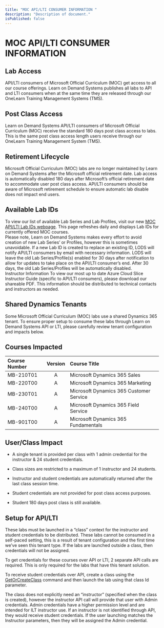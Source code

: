 ```yaml
---
title: "MOC API/LTI CONSUMER INFORMATION "
description: "Description of document."
isPublished: false
---
```


# MOC API/LTI CONSUMER INFORMATION 

## Lab Access 
API/LTI consumers of Microsoft Official Curriculum (MOC) get access to all our course offerings. Learn on Demand Systems publishes all labs to API and LTI consumers when at the same time they are released through our OneLearn Training Management Systems (TMS). 

## Post Class Access 
Learn on Demand Systems API/LTI consumers of Microsoft Official Curriculum (MOC) receive the standard 180 days post class access to labs. This is the same post class access length users receive through our OneLearn Training Management System (TMS). 

## Retirement Lifecycle 
Microsoft Official Curriculum (MOC) labs are no longer maintained by Learn on Demand Systems after the Microsoft official retirement date. Lab access is automatically disabled 180 days after Microsoft’s official retirement date to accommodate user post class access. API/LTI consumers should be aware of Microsoft retirement schedule to ensure automatic lab disable does not impact end users. 

## Available Lab IDs 
To view our list of available Lab Series and Lab Profiles, visit our new [MOC API/LTI Lab IDs webpage](https://lms.learnondemand.net/WebPage/143). This page refreshes daily and displays Lab IDs for currently offered MOC courses.  
Please note, Learn on Demand Systems makes every effort to avoid creation of new Lab Series’ or Profiles, however this is sometimes unavoidable. If a new Lab ID is created to replace an existing ID, LODS will notify API/LTI consumers by email with necessary information. LODS will leave the old Lab Series/Profile(s) enabled for 30 days after notification to allow for updates to take place on the API/LTI consumer’s end. After 30 days, the old Lab Series/Profiles will be automatically disabled.  
Instructor Information 
To view our most up to date Azure Cloud Slice Instructor Guide (specific to API/LTI consumers), please download our shareable PDF. This information should be distributed to technical contacts and instructors as needed. 

## Shared Dynamics Tenants 
Some Microsoft Official Curriculum (MOC) labs use a shared Dynamics 365 tenant. To ensure proper setup to consume these labs through Learn on Demand Systems API or LTI, please carefully review tenant configuration and impacts below. 

## Courses Impacted 
|Course Number |Version|Course Title|
|:---|:---:|:---|
|MB-210T01 |A|Microsoft Dynamics 365 Sales|
|MB-220T00 |A|Microsoft Dynamics 365 Marketing|
|MB-230T01 |A|Microsoft Dynamics 365 Customer Service|
|MB-240T00 |A|Microsoft Dynamics 365 Field Service |
|MB-901T00 |A|Microsoft Dynamics 365 Fundamentals 

## User/Class Impact 

- A single tenant is provided per class with 1 admin credential for the instructor & 24 student credentials. 

- Class sizes are restricted to a maximum of 1 instructor and 24 students. 

- Instructor and student credentials are automatically returned after the last class session time. 

- Student credentials are not provided for post class access purposes. 

- Student 180 days post class is still available. 

## Setup for API/LTI 

These labs must be launched in a “class” context for the instructor and student credentials to be distributed. These labs cannot be consumed in a self-paced setting, this is a result of tenant configuration and the first time we’ve seen this tenant type. If the labs are launched outside a class, then credentials will not be assigned. 

To get credentials for these courses over API or LTI, 2 separate API calls are required. This is only required for the labs that have this tenant solution. 

To receive student credentials over API, create a class using the [GetOrCreateClass](https://docs.learnondemandsystems.com/lod/lod-api/lod-api-get-or-create-class.md) command and then launch the lab using that class Id parameter.  

The class does not explicitly need an “instructor” (specified when the class is created), however the instructor API call will provide that user with Admin credentials. Admin credentials have a higher permission level and are intended for ILT instructor use. If an instructor is not identified through API, they would receive student credentials. If the user launching matches the Instructor parameters, then they will be assigned the Admin credential.  
